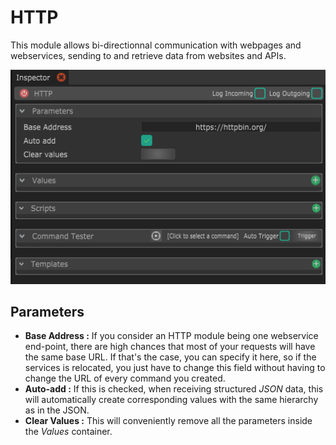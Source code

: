 # HTTP

This module allows bi-directionnal communication with webpages and webservices, sending to and retrieve data from websites and APIs.

![](../../.gitbook/assets/http.png)

## Parameters

* **Base Address :** If you consider an HTTP module being one webservice end-point, there are high chances that most of your requests will have the same base URL. If that's the case, you can specify it here, so if the services is relocated, you just have to change this field without having to change the URL of  every command you created. 
* **Auto-add :** If this is checked, when receiving structured _JSON_ data, this will automatically create corresponding values with the same hierarchy as in the JSON. 
* **Clear Values :** This will conveniently remove all the parameters inside the _Values_ container.

